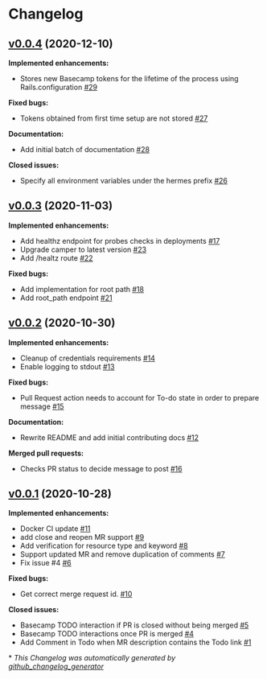 # Changelog

## [v0.0.4](https://github.com/runhermes/hermes/tree/v0.0.4) (2020-12-10)

**Implemented enhancements:**

- Stores new Basecamp tokens for the lifetime of the process using Rails.configuration [\#29](https://github.com/runhermes/hermes/pull/29)

**Fixed bugs:**

- Tokens obtained from first time setup are not stored [\#27](https://github.com/runhermes/hermes/issues/27)

**Documentation:**

- Add initial batch of documentation [\#28](https://github.com/runhermes/hermes/pull/28)

**Closed issues:**

- Specify all environment variables under the hermes prefix [\#26](https://github.com/runhermes/hermes/issues/26)

## [v0.0.3](https://github.com/runhermes/hermes/tree/v0.0.3) (2020-11-03)

**Implemented enhancements:**

- Add healthz endpoint for probes checks in deployments [\#17](https://github.com/runhermes/hermes/issues/17)
- Upgrade camper to latest version [\#23](https://github.com/runhermes/hermes/pull/23)
- Add /healtz route [\#22](https://github.com/runhermes/hermes/pull/22)

**Fixed bugs:**

- Add implementation for root path [\#18](https://github.com/runhermes/hermes/issues/18)
- Add root\_path endpoint [\#21](https://github.com/runhermes/hermes/pull/21)

## [v0.0.2](https://github.com/runhermes/hermes/tree/v0.0.2) (2020-10-30)

**Implemented enhancements:**

- Cleanup of credentials requirements [\#14](https://github.com/runhermes/hermes/pull/14)
- Enable logging to stdout [\#13](https://github.com/runhermes/hermes/pull/13)

**Fixed bugs:**

- Pull Request action needs to account for To-do state in order to prepare message [\#15](https://github.com/runhermes/hermes/issues/15)

**Documentation:**

- Rewrite README and add initial contributing docs [\#12](https://github.com/runhermes/hermes/pull/12)

**Merged pull requests:**

- Checks PR status to decide message to post [\#16](https://github.com/runhermes/hermes/pull/16)

## [v0.0.1](https://github.com/runhermes/hermes/tree/v0.0.1) (2020-10-28)

**Implemented enhancements:**

- Docker CI update [\#11](https://github.com/runhermes/hermes/pull/11)
- add close and reopen MR support [\#9](https://github.com/runhermes/hermes/pull/9)
- Add verification for resource type and keyword [\#8](https://github.com/runhermes/hermes/pull/8)
- Support updated MR and remove duplication of comments [\#7](https://github.com/runhermes/hermes/pull/7)
- Fix issue \#4 [\#6](https://github.com/runhermes/hermes/pull/6)

**Fixed bugs:**

- Get correct merge request id. [\#10](https://github.com/runhermes/hermes/pull/10)

**Closed issues:**

- Basecamp TODO interaction if PR is closed without being merged [\#5](https://github.com/runhermes/hermes/issues/5)
- Basecamp TODO interactions once PR is merged [\#4](https://github.com/runhermes/hermes/issues/4)
- Add Comment in Todo when MR description contains the Todo link [\#1](https://github.com/runhermes/hermes/issues/1)



\* *This Changelog was automatically generated by [github_changelog_generator](https://github.com/github-changelog-generator/github-changelog-generator)*
